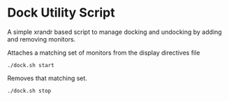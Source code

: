 Dock Utility Script
===================

A simple xrandr based script to manage docking and undocking by adding and removing monitors.

Attaches a matching set of monitors from the display directives file
```
./dock.sh start
```

Removes that matching set.
```
./dock.sh stop
```
